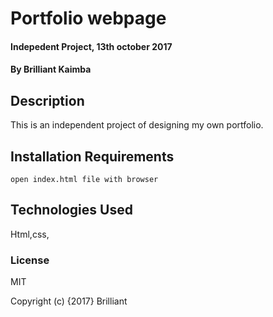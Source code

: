 # Portfolio webpage

#### Indepedent Project, 13th october 2017

#### By Brilliant Kaimba

## Description
   
   This is an independent project of designing my own portfolio.

## Installation Requirements
	open index.html file with browser

## Technologies Used
Html,css,

### License
MIT

Copyright (c) {2017} Brilliant